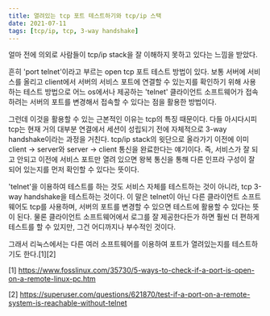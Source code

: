 ```yaml
---
title: 열려있는 tcp 포트 테스트하기와 tcp/ip 스택
date: 2021-07-11
tags: [tcp/ip, tcp, 3-way handshake]
---
```

얼마 전에 의외로 사람들이 tcp/ip stack을 잘 이해하지 못하고 있다는 느낌을 받았다.

흔히 'port telnet'이라고 부르는 open tcp 포트 테스트 방법이 있다.
보통 서버에 서비스를 올리고 client에서 서버의 서비스 포트에 연결할 수 있는지를 확인하기 위해 사용하는 테스트 방법으로 
어느 os에서나 제공하는 'telnet' 클라이언트 소프트웨어가 접속하려는 서버의 포트를 변경해서 접속할 수 있다는 점을 활용한 방법이다.

그런데 이것을 활용할 수 있는 근본적인 이유는 tcp의 특징 때문이다.
다들 아시다시피 tcp는 현재 거의 대부분 연결에서 세션이 성립되기 전에 자체적으로 3-way handshake이라는 과정을 거친다.
tcp/ip stack의 윗단으로 올라가기 이전에 이미 client -> server와 server -> client 통신을 완료한다는 얘기이다.
즉, 서비스가 잘 되고 안되고 이전에 서비스 포트만 열려 있으면 왕복 통신을 통해 다른 인프라 구성이 잘 되어 있는지를 먼저 확인할 수 있다는 뜻이다.

'telnet'을 이용하여 테스트를 하는 것도 서비스 자체를 테스트하는 것이 아니라, tcp 3-way handshake을 테스트하는 것이다.
이 말은 telnet이 아닌 다른 클라이언트 소프트웨어도 tcp를 사용하며, 서버의 포트를 변경할 수 있으면 테스트에 활용할 수 있다는 뜻이 된다.
물론 클라이언트 소프트웨어에서 로그를 잘 제공한다든가 하면 훨씬 더 편하게 테스트를 할 수 있지만, 그건 어디까지나 부수적인 것이다.

그래서 리눅스에서는 다른 여러 소프트웨어를 이용하여 포트가 열려있는지를 테스트하기도 한다.[1][2]

[1] https://www.fosslinux.com/35730/5-ways-to-check-if-a-port-is-open-on-a-remote-linux-pc.htm

[2] https://superuser.com/questions/621870/test-if-a-port-on-a-remote-system-is-reachable-without-telnet
